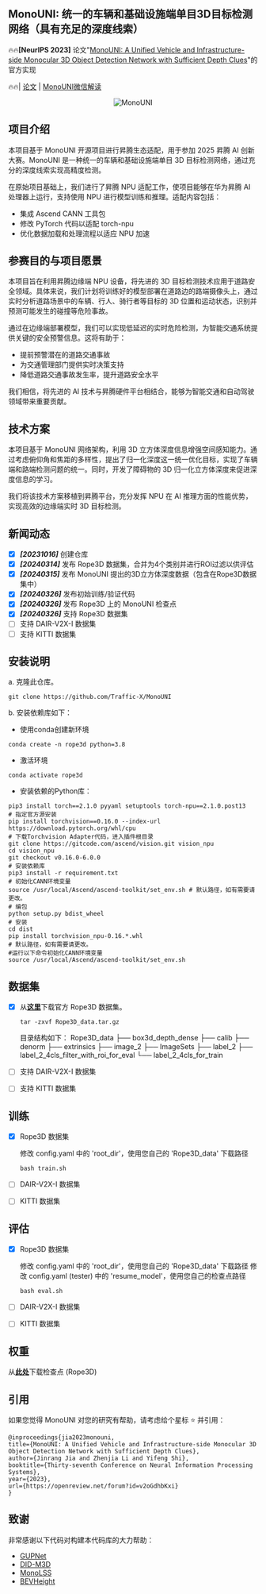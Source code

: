 ## MonoUNI: 统一的车辆和基础设施端单目3D目标检测网络（具有充足的深度线索）

:fire::fire:**[NeurIPS 2023]** 论文"[MonoUNI: A Unified Vehicle and Infrastructure-side Monocular 3D Object Detection Network with Sufficient Depth Clues](https://openreview.net/pdf?id=v2oGdhbKxi)"的官方实现

:fire::fire:| [论文](https://openreview.net/pdf?id=v2oGdhbKxi) | [MonoUNI微信解读](https://mp.weixin.qq.com/s/NpLjZT2yuiV-dhIyTcdYRw)

 <div align=center> <img title='MonoUNI' src="imgs/MonoUNI_Poster.png"> </div>

## 项目介绍

本项目基于 MonoUNI 开源项目进行昇腾生态适配，用于参加 2025 昇腾 AI 创新大赛。MonoUNI 是一种统一的车辆和基础设施端单目 3D 目标检测网络，通过充分的深度线索实现高精度检测。

在原始项目基础上，我们进行了昇腾 NPU 适配工作，使项目能够在华为昇腾 AI 处理器上运行，支持使用 NPU 进行模型训练和推理。适配内容包括：
- 集成 Ascend CANN 工具包
- 修改 PyTorch 代码以适配 torch-npu
- 优化数据加载和处理流程以适应 NPU 加速

## 参赛目的与项目愿景

本项目旨在利用昇腾边缘端 NPU 设备，将先进的 3D 目标检测技术应用于道路安全领域。具体来说，我们计划将训练好的模型部署在道路边的路端摄像头上，通过实时分析道路场景中的车辆、行人、骑行者等目标的 3D 位置和运动状态，识别并预测可能发生的碰撞等危险事故。

通过在边缘端部署模型，我们可以实现低延迟的实时危险检测，为智能交通系统提供关键的安全预警信息。这将有助于：
- 提前预警潜在的道路交通事故
- 为交通管理部门提供实时决策支持
- 降低道路交通事故发生率，提升道路安全水平

我们相信，将先进的 AI 技术与昇腾硬件平台相结合，能够为智能交通和自动驾驶领域带来重要贡献。

## 技术方案

本项目基于 MonoUNI 网络架构，利用 3D 立方体深度信息增强空间感知能力。通过考虑俯仰角和焦距的多样性，提出了归一化深度这一统一优化目标，实现了车辆端和路端检测问题的统一。同时，开发了障碍物的 3D 归一化立方体深度来促进深度信息的学习。

我们将该技术方案移植到昇腾平台，充分发挥 NPU 在 AI 推理方面的性能优势，实现高效的边缘端实时 3D 目标检测。

## 新闻动态
- [x] ***[20231016]*** 创建仓库
- [x] ***[20240314]*** 发布 Rope3D 数据集，合并为4个类别并进行ROI过滤以供评估
- [x] ***[20240315]*** 发布 MonoUNI 提出的3D立方体深度数据（包含在Rope3D数据集中）
- [x] ***[20240326]*** 发布初始训练/验证代码
- [x] ***[20240326]*** 发布 Rope3D 上的 MonoUNI 检查点
- [x] ***[20240326]*** 支持 Rope3D 数据集
- [ ] 支持 DAIR-V2X-I 数据集
- [ ] 支持 KITTI 数据集

## 安装说明
a. 克隆此仓库。
~~~
git clone https://github.com/Traffic-X/MonoUNI
~~~

b. 安装依赖库如下：
* 使用conda创建新环境
~~~
conda create -n rope3d python=3.8
~~~

* 激活环境
~~~
conda activate rope3d
~~~

* 安装依赖的Python库：
~~~
pip3 install torch==2.1.0 pyyaml setuptools torch-npu==2.1.0.post13
# 指定官方源安装
pip install torchvision==0.16.0 --index-url https://download.pytorch.org/whl/cpu
# 下载Torchvision Adapter代码，进入插件根目录
git clone https://gitcode.com/ascend/vision.git vision_npu
cd vision_npu
git checkout v0.16.0-6.0.0
# 安装依赖库
pip3 install -r requirement.txt
# 初始化CANN环境变量
source /usr/local/Ascend/ascend-toolkit/set_env.sh # 默认路径，如有需要请更改。
# 编包
python setup.py bdist_wheel
# 安装
cd dist
pip install torchvision_npu-0.16.*.whl
# 默认路径，如有需要请更改。
#运行以下命令初始化CANN环境变量
source /usr/local/Ascend/ascend-toolkit/set_env.sh
~~~

## 数据集
- [x] 从[**这里**](https://pan.baidu.com/s/1Tt014qMNcDxAMCkEWH_EZQ?pwd=d1yd)下载官方 Rope3D 数据集。
    ~~~
    tar -zxvf Rope3D_data.tar.gz
    ~~~
    目录结构如下：
    Rope3D_data
    ├── box3d_depth_dense
    ├── calib
    ├── denorm
    ├── extrinsics
    ├── image_2
    ├── ImageSets
    ├── label_2
    ├── label_2_4cls_filter_with_roi_for_eval
    └── label_2_4cls_for_train

- [ ] 支持 DAIR-V2X-I 数据集
- [ ] 支持 KITTI 数据集

## 训练
- [x] Rope3D 数据集

    修改 config.yaml 中的 'root_dir'，使用您自己的 'Rope3D_data' 下载路径
    ~~~
    bash train.sh
    ~~~
- [ ] DAIR-V2X-I 数据集
- [ ] KITTI 数据集

## 评估
- [x] Rope3D 数据集

    修改 config.yaml 中的 'root_dir'，使用您自己的 'Rope3D_data' 下载路径
    修改 config.yaml (tester) 中的 'resume_model'，使用您自己的检查点路径
    ~~~
    bash eval.sh
    ~~~
- [ ] DAIR-V2X-I 数据集
- [ ] KITTI 数据集

## 权重
从[**此处**](https://pan.baidu.com/s/13H8CJzwuDISGR4q6MRg3sg?pwd=g86j)下载检查点 (Rope3D)

## 引用
如果您觉得 MonoUNI 对您的研究有帮助，请考虑给个星标 ⭐ 并引用：
~~~
@inproceedings{jia2023monouni,
title={MonoUNI: A Unified Vehicle and Infrastructure-side Monocular 3D Object Detection Network with Sufficient Depth Clues},
author={Jinrang Jia and Zhenjia Li and Yifeng Shi},
booktitle={Thirty-seventh Conference on Neural Information Processing Systems},
year={2023},
url={https://openreview.net/forum?id=v2oGdhbKxi}
}
~~~
## 致谢
非常感谢以下代码对构建本代码库的大力帮助：
- [GUPNet](https://github.com/SuperMHP/GUPNet/tree/main)
- [DID-M3D](https://github.com/SPengLiang/DID-M3D)
- [MonoLSS](https://github.com/Traffic-X/MonoLSS)
- [BEVHeight](https://github.com/ADLab-AutoDrive/BEVHeight)